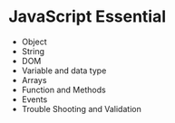 # JavaScript Essential
 - Object
 - String
 - DOM
 - Variable and data type
 - Arrays
- Function and Methods
- Events
- Trouble Shooting and Validation
